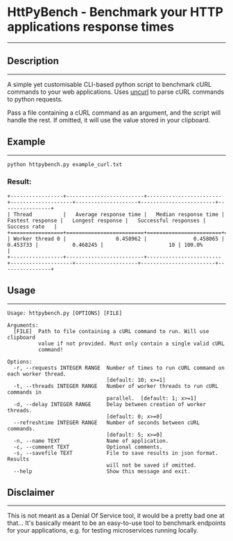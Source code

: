 # HttPyBench - Benchmark your HTTP applications response times
___
## Description
___
A simple yet customisable CLI-based python script to benchmark cURL commands to your web applications. Uses 
[uncurl](https://github.com/spulec/uncurl) to parse cURL commands to python requests. 

Pass a file containing a cURL command as an argument, and the script will handle the rest. If omitted, it will use the 
value stored in your clipboard.

## Example
___

`python httpybench.py example_curl.txt`

### Result:

``` 
+-----------------+-------------------------+------------------------+--------------------+--------------------+------------------------+----------------+
| Thread          |   Average response time |   Median response time |   Fastest response |   Longest response |   Successful responses | Success rate   |
+=================+=========================+========================+====================+====================+========================+================+
| Worker thread 0 |                0.458962 |               0.458065 |           0.453733 |           0.468245 |                     10 | 100.0%         |
+-----------------+-------------------------+------------------------+--------------------+--------------------+------------------------+----------------+
```

## Usage
___

```
Usage: httpybench.py [OPTIONS] [FILE]

Arguments:
  [FILE]  Path to file containing a cURL command to run. Will use clipboard
          value if not provided. Must only contain a single valid cURL
          command!

Options:
  -r, --requests INTEGER RANGE  Number of times to run cURL command on each worker thread.
                                [default: 10; x>=1]
  -t, --threads INTEGER RANGE   Number of worker threads to run cURL commands in
                                parallel.  [default: 1; x>=1]
  -d, --delay INTEGER RANGE     Delay between creation of worker threads.
                                [default: 0; x>=0]
  --refreshtime INTEGER RANGE   Number of seconds between cURL commands.
                                [default: 5; x>=0]
  -n, --name TEXT               Name of application.
  -c, --comment TEXT            Optional comments.
  -s, --savefile TEXT           File to save results in json format. Results
                                will not be saved if omitted.
  --help                        Show this message and exit.
 ```

## Disclaimer
___
This is not meant as a Denial Of Service tool, it would be a pretty bad one at that... It's basically meant to be an
easy-to-use tool to benchmark endpoints for your applications, e.g. for testing microservices running locally. 